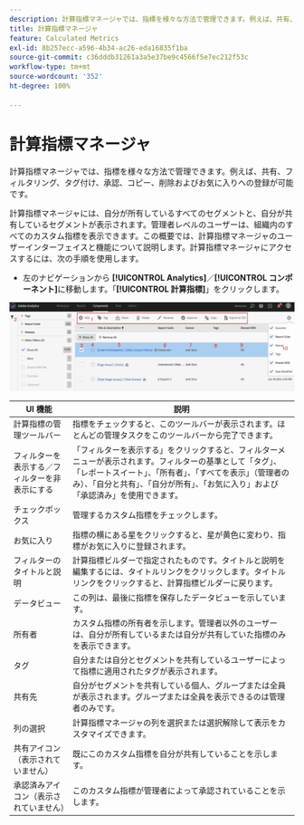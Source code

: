```yaml
---
description: 計算指標マネージャでは、指標を様々な方法で管理できます。例えば、共有、フィルタリング、タグ付け、承認、コピー、削除およびお気に入りへの登録が可能です。
title: 計算指標マネージャ
feature: Calculated Metrics
exl-id: 8b257ecc-a596-4b34-ac26-eda16835f1ba
source-git-commit: c36dddb31261a3a5e37be9c4566f5e7ec212f53c
workflow-type: tm+mt
source-wordcount: '352'
ht-degree: 100%

---
```


# 計算指標マネージャ

計算指標マネージャでは、指標を様々な方法で管理できます。例えば、共有、フィルタリング、タグ付け、承認、コピー、削除およびお気に入りへの登録が可能です。

計算指標マネージャには、自分が所有しているすべてのセグメントと、自分が共有しているセグメントが表示されます。管理者レベルのユーザーは、組織内のすべてのカスタム指標を表示できます。この概要では、計算指標マネージャのユーザーインターフェイスと機能について説明します。計算指標マネージャにアクセスするには、次の手順を使用します。

* 左のナビゲーションから **[!UICONTROL Analytics]**／**[!UICONTROL コンポーネント]**&#x200B;に移動します。「**[!UICONTROL 計算指標]**」をクリックします。

![](assets/calcmet_mgr_ui.png)

| UI 機能 | 説明 |
| --- | --- |
| 計算指標の管理ツールバー | 指標をチェックすると、このツールバーが表示されます。ほとんどの管理タスクをこのツールバーから完了できます。 |
| フィルターを表示する／フィルターを非表示にする | 「フィルターを表示する」をクリックすると、フィルターメニューが表示されます。フィルターの基準として「タグ」、「レポートスイート」、「所有者」、「すべてを表示」（管理者のみ）、「自分と共有」、「自分が所有」、「お気に入り」および「承認済み」を使用できます。 |
| チェックボックス | 管理するカスタム指標をチェックします。 |
| お気に入り | 指標の横にある星をクリックすると、星が黄色に変わり、指標がお気に入りに登録されます。 |
| フィルターのタイトルと説明 | 計算指標ビルダーで指定されたものです。タイトルと説明を編集するには、タイトルリンクをクリックします。タイトルリンクをクリックすると、計算指標ビルダーに戻ります。 |
| データビュー | この列は、最後に指標を保存したデータビューを示しています。 |
| 所有者 | カスタム指標の所有者を示します。管理者以外のユーザーは、自分が所有しているまたは自分が共有していた指標のみを表示できます。 |
| タグ | 自分または自分とセグメントを共有しているユーザーによって指標に適用されたタグが表示されます。 |
| 共有先 | 自分がセグメントを共有している個人、グループまたは全員が表示されます。グループまたは全員を表示できるのは管理者のみです。 |
| 列の選択 | 計算指標マネージャの列を選択または選択解除して表示をカスタマイズできます。 |
| 共有アイコン（表示されていません） | 既にこのカスタム指標を自分が共有していることを示します。 |
| 承認済みアイコン（表示されていません） | このカスタム指標が管理者によって承認されていることを示します。 |
